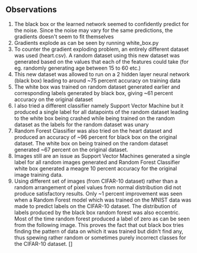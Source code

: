 ## Observations
1. The black box or the learned network seemed to confidently predict for the noise. Since the noise may vary for the same predictions, the gradients doesn't seem to fit themselves
2. Gradients explode as can be seen by running white_box.py
3. To counter the gradient exploding problem, an entirely different dataset was used (heart.csv). A random dataset using this new dataset was generated based on the values that each of the features could take (for eg. randomly generating age between 15 to 60 etc.)
4. This new dataset was allowed to run on a 2 hidden layer neural network (black box) leading to around ~75 percent accuracy on training data
5. The white box was trained on random dataset generated earlier and corresponding labels generated by black box, giving ~61 percent accuracy on the original dataset
6. I also tried a different classifier namely Support Vector Machine but it produced a single label for all datapoints of the random dataset leading to the white box being crashed while being trained on the random dataset as the labels for the random dataset was unary
7. Random Forest Classifier was also tried on the heart dataset and produced an accuracy of ~96 percent for black box on the original dataset. The white box on being trained on the random dataset generated ~67 percent on the original dataset.
8. Images still are an issue as Support Vector Machines generated a single label for all random images generated and Random Forest Classifier white box generated a meagre 10 percent accuracy for the original image training data.
9. Using different set of images (from CIFAR-10 dataset) rather than a random arrangement of pixel values from normal distribution did not produce satisfactory results. Only ~1 percent improvement was seen when a Random Forest model which was trained on the MNIST data was made to predict labels on the CIFAR-10 dataset. The distribution of labels produced by the black box random forest was also eccentric. Most of the time random forest produced a label of zero as can be seen from the following image. This proves the fact that out black box tries finding the pattern of data on which it was trained but didn't find any, thus spewing rather random or sometimes purely incorrect classes for the CIFAR-10 dataset.
[]